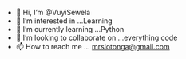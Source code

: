 - 👋 Hi, I’m @VuyiSewela
- 👀 I’m interested in ...Learning
- 🌱 I’m currently learning ...Python
- 💞️ I’m looking to collaborate on ...everything code
- 📫 How to reach me ... mrslotonga@gmail.com

<!---
VuyiSewela/VuyiSewela is a ✨ special ✨ repository because its `README.md` (this file) appears on your GitHub profile.
You can click the Preview link to take a look at your changes.
--->
